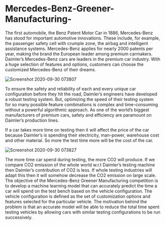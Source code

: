 # Mercedes-Benz-Greener-Manufacturing-

The first automobile, the Benz Patent Motor Car in 1886, Mercedes-Benz has stood for important automotive innovations. These include, for example, the passenger safety cell with crumple zone, the airbag and intelligent assistance systems. Mercedes-Benz applies for nearly 2000 patents per year, making the brand the European leader among premium carmakers. Daimler’s Mercedes-Benz cars are leaders in the premium car industry. With a huge selection of features and options, customers can choose the customized Mercedes-Benz of their dreams.

![Screenshot 2020-09-30 073807](https://user-images.githubusercontent.com/39815040/94638260-3b4cd200-02f7-11eb-81d8-e8da14d37ad4.png)

To ensure the safety and reliability of each and every unique car configuration before they hit the road, Daimler’s engineers have developed a robust testing system. But, optimizing the speed of their testing system for so many possible feature combinations is complex and time-consuming without a powerful algorithmic approach. As one of the world’s biggest manufacturers of premium cars, safety and efficiency are paramount on Daimler’s production lines.

If a car takes more time on testing then it will affect the price of the car because Daimler’s is spending their electricity, man-power, warehouse cost and other material. So more the test time more will be the cost of the car.

![Screenshot 2020-09-30 073827](https://user-images.githubusercontent.com/39815040/94638266-3d169580-02f7-11eb-98d3-306ae157dc75.png)

The more time car spend during testing, the more CO2 will produce. If we compare CO2 emission of the whole world w.r.t Daimler’s testing machine then Daimler’s contribution of CO2 is less. If whole testing industries will adapt this then it will somehow decrease the CO2 emission on large scale.
The objective of the Mercedes-Benz Greener Manufacturing competition is to develop a machine learning model that can accurately predict the time a car will spend on the test bench based on the vehicle configuration. The vehicle configuration is defined as the set of customization options and features selected for the particular vehicle. The motivation behind the problem is that an accurate model will be able to reduce the total time spent testing vehicles by allowing cars with similar testing configurations to be run successively.

